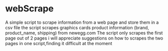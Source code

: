 # webScrape
A simple script to scrape information from a web page and store them in a csv file 
the script scrapes graphics cards product information (brand, product_name, shipping) from newegg.com 
The script only scrapes the first page out of 2 pages
i will appreciate suggestions on how to scrapes the two pages in one script,finding it difficult at the moment
